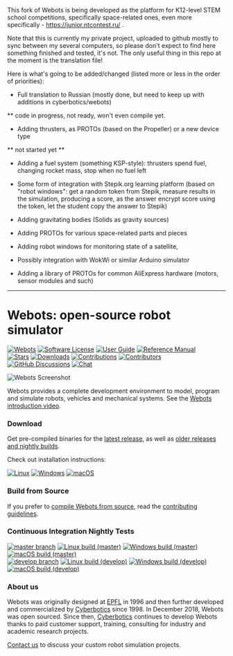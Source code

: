 This fork of Webots is being developed as the platform for K12-level STEM school competitions, specifically space-related ones, even more specifically - https://junior.ntcontest.ru/ .  

Note that this is currently my private project, uploaded to github mostly to sync between my several computers, so please don't expect to find here something finished and tested, it's not.  The only useful thing in this repo at the moment is the translation file!

Here is what's going to be added/changed (listed more or less in the order of priorities):

- Full translation to Russian  (mostly done, but need to keep up with additions in cyberbotics/webots)

** code in progress, not ready, won't even compile yet. 

- Adding thrusters, as PROTOs (based on the Propeller) or a new device type

** not started yet **

- Adding a fuel system (something KSP-style): thrusters spend fuel, changing rocket mass, stop when no fuel left

- Some form of integration with Stepik.org learning platform (based on "robot windows": get a random token from Stepik, measure results in the simulation, producing a score, as the answer encrypt score using the token, let the student copy the answer to Stepik) 

- Adding gravitating bodies (Solids as gravity sources)

- Adding PROTOs for various space-related parts and pieces

- Adding robot windows for monitoring state of a satellite, 

- Possibly integration with WokWi or similar Arduino simulator

- Adding a library of PROTOs for common AliExpress hardware (motors, sensor modules and such)

-----------------------

# Webots: open-source robot simulator

[![Webots](https://img.shields.io/github/v/release/cyberbotics/webots)](https://github.com/cyberbotics/webots/releases/latest)
[![Software License](https://img.shields.io/badge/license-Apache%202.0-blue)](LICENSE)
[![User Guide](https://img.shields.io/badge/doc-guide-blue)](https://cyberbotics.com/doc/reference/index)
[![Reference Manual](https://img.shields.io/badge/doc-reference-blue.svg)](https://cyberbotics.com/doc/reference/index)<br>
[![Stars](https://img.shields.io/github/stars/cyberbotics/webots)](https://github.com/cyberbotics/webots/stargazers)
[![Downloads](https://img.shields.io/github/downloads/cyberbotics/webots/total?color=blue)](https://hanadigital.github.io/grev/?user=cyberbotics&repo=webots)
[![Contributions](https://img.shields.io/github/commit-activity/m/cyberbotics/webots.svg)](https://github.com/cyberbotics/webots/graphs/commit-activity)
[![Contributors](https://img.shields.io/github/contributors/cyberbotics/webots?color=blue)](https://github.com/cyberbotics/webots/graphs/contributors)
[![GitHub Discussions](https://img.shields.io/github/discussions/cyberbotics/webots)](https://github.com/cyberbotics/webots/discussions)
[![Chat](https://img.shields.io/discord/565154702715518986?color=blue)](https://discordapp.com/invite/nTWbN9m)


![Webots Screenshot](docs/guide/images/main_window.png?raw=true "Webots Screenshot")

Webots provides a complete development environment to model, program and simulate robots, vehicles and mechanical systems. See the [Webots introduction video](https://www.youtube.com/watch?v=O7U3sX_ubGc).

### Download

Get pre-compiled binaries for the [latest release](https://github.com/cyberbotics/webots/releases/latest), as well as [older releases and nightly builds](https://github.com/cyberbotics/webots/releases).

Check out installation instructions:

[![Linux](https://img.shields.io/badge/Linux-0f80c0?logo=linux&logoColor=white)](https://cyberbotics.com/doc/guide/installation-procedure#installation-on-linux)
[![Windows](https://img.shields.io/badge/Windows-0f80c0?logo=windows&logoColor=white)](https://cyberbotics.com/doc/guide/installation-procedure#installation-on-windows)
[![macOS](https://img.shields.io/badge/macOS-0f80c0?logo=apple&logoColor=white)](https://cyberbotics.com/doc/guide/installation-procedure#installation-on-macos)

### Build from Source

If you prefer to [compile Webots from source](https://github.com/cyberbotics/webots/wiki), read the [contributing guidelines](CONTRIBUTING.md).

### Continuous Integration Nightly Tests

[![master branch](https://img.shields.io/badge/branch-master-blue)](https://github.com/cyberbotics/webots/tree/master)
[![Linux build (master)](https://github.com/cyberbotics/webots/actions/workflows/test_suite_linux.yml/badge.svg?event=schedule)](https://github.com/cyberbotics/webots/actions/workflows/test_suite_linux.yml?query=event%3Aschedule)
[![Windows build (master)](https://github.com/cyberbotics/webots/actions/workflows/test_suite_windows.yml/badge.svg?event=schedule)](https://github.com/cyberbotics/webots/actions/workflows/test_suite_windows.yml?query=event%3Aschedule)
[![macOS build (master)](https://github.com/cyberbotics/webots/actions/workflows/test_suite_mac.yml/badge.svg?event=schedule&label=macOS)](https://github.com/cyberbotics/webots/actions/workflows/test_suite_mac.yml?query=event%3Aschedule)<br>
[![develop branch](https://img.shields.io/badge/branch-develop-blue)](https://github.com/cyberbotics/webots/tree/develop)
[![Linux build (develop)](https://github.com/cyberbotics/webots/actions/workflows/test_suite_linux_develop.yml/badge.svg?event=schedule)](https://github.com/cyberbotics/webots/actions/workflows/test_suite_linux_develop.yml?query=event%3Aschedule)
[![Windows build (develop)](https://github.com/cyberbotics/webots/actions/workflows/test_suite_windows.yml/badge.svg?event=schedule)](https://github.com/cyberbotics/webots/actions/workflows/test_suite_windows_develop.yml?query=event%3Aschedule)
[![macOS build (develop)](https://github.com/cyberbotics/webots/actions/workflows/test_suite_mac.yml/badge.svg?event=schedule)](https://github.com/cyberbotics/webots/actions/workflows/test_suite_mac_develop.yml?query=event%3Aschedule)

### About us

Webots was originally designed at [EPFL](https://epfl.ch) in 1996 and then further developed and commercialized by [Cyberbotics](https://cyberbotics.com) since 1998. In December 2018, Webots was open sourced. Since then, [Cyberbotics](https://cyberbotics.com) continues to develop Webots thanks to paid customer support, training, consulting for industry and academic research projects.

[Contact us](mailto:info@cyberbotics.com) to discuss your custom robot simulation projects.

